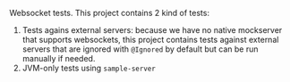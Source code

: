 Websocket tests. This project contains 2 kind of tests:

1. Tests agains external servers: because we have no native mockserver that supports websockets, this project contains tests against external servers that are ignored with `@Ignored` by default but can be run manually if needed.
2. JVM-only tests using `sample-server`

